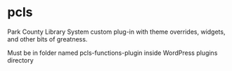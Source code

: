 # pcls
Park County Library System custom plug-in with theme overrides, widgets, and other bits of greatness.

Must be in folder named pcls-functions-plugin inside WordPress plugins directory
